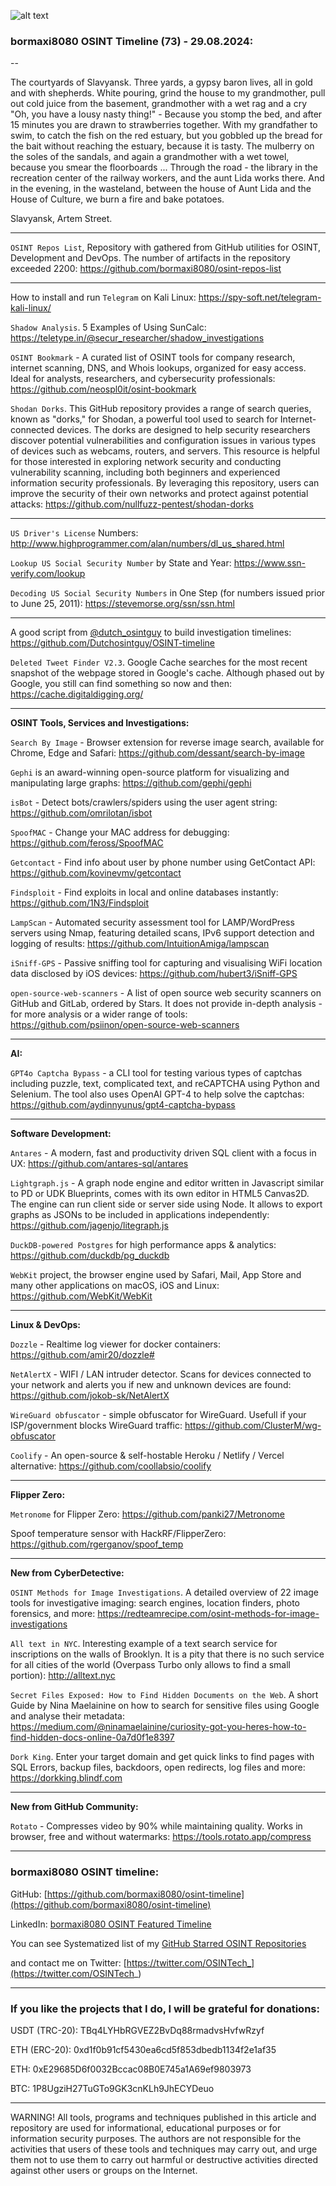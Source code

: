 ![alt text](img/73.jpg)
### bormaxi8080 OSINT Timeline (73) - 29.08.2024:

--

The courtyards of Slavyansk. Three yards, a gypsy baron lives, all in gold and with shepherds. White pouring, grind the house to my grandmother, pull out cold juice from the basement, grandmother with a wet rag and a cry "Oh, you have a lousy nasty thing!" - Because you stomp the bed, and after 15 minutes you are drawn to strawberries together. With my grandfather to swim, to catch the fish on the red estuary, but you gobbled up the bread for the bait without reaching the estuary, because it is tasty. The mulberry on the soles of the sandals, and again a grandmother with a wet towel, because you smear the floorboards ... Through the road - the library in the recreation center of the railway workers, and the aunt Lida works there. And in the evening, in the wasteland, between the house of Aunt Lida and the House of Culture, we burn a fire and bake potatoes.

Slavyansk, Artem Street.

----

```OSINT Repos List```, Repository with gathered from GitHub utilities for OSINT, Development and DevOps. The number of artifacts in the repository exceeded 2200: https://github.com/bormaxi8080/osint-repos-list

----

How to install and run ```Telegram``` on Kali Linux: https://spy-soft.net/telegram-kali-linux/

```Shadow Analysis```. 5 Examples of Using SunCalc: https://teletype.in/@secur_researcher/shadow_investigations

```OSINT Bookmark``` - A curated list of OSINT tools for company research, internet scanning, DNS, and Whois lookups, organized for easy access. Ideal for analysts, researchers, and cybersecurity professionals: https://github.com/neospl0it/osint-bookmark

```Shodan Dorks```. This GitHub repository provides a range of search queries, known as "dorks," for Shodan, a powerful tool used to search for Internet-connected devices. The dorks are designed to help security researchers discover potential vulnerabilities and configuration issues in various types of devices such as webcams, routers, and servers. This resource is helpful for those interested in exploring network security and conducting vulnerability scanning, including both beginners and experienced information security professionals. By leveraging this repository, users can improve the security of their own networks and protect against potential attacks: https://github.com/nullfuzz-pentest/shodan-dorks

----

```US Driver's License``` Numbers: http://www.highprogrammer.com/alan/numbers/dl_us_shared.html

```Lookup US Social Security Number``` by State and Year: https://www.ssn-verify.com/lookup

```Decoding US Social Security Numbers``` in One Step (for numbers issued prior to June 25, 2011): https://stevemorse.org/ssn/ssn.html

----

A good script from [@dutch_osintguy](https://x.com/dutch_osintguy) to build investigation timelines: https://github.com/Dutchosintguy/OSINT-timeline

```Deleted Tweet Finder V2.3```. Google Cache searches for the most recent snapshot of the webpage stored in Google's cache. Although phased out by Google, you still can find something so now and then: https://cache.digitaldigging.org/

----

**OSINT Tools, Services and Investigations:**

```Search By Image``` - Browser extension for reverse image search, available for Chrome, Edge and Safari: https://github.com/dessant/search-by-image

```Gephi``` is an award-winning open-source platform for visualizing and manipulating large graphs: https://github.com/gephi/gephi

```isBot``` - Detect bots/crawlers/spiders using the user agent string: https://github.com/omrilotan/isbot

```SpoofMAC``` - Change your MAC address for debugging: https://github.com/feross/SpoofMAC

```Getcontact``` - Find info about user by phone number using GetContact API: https://github.com/kovinevmv/getcontact

```Findsploit``` - Find exploits in local and online databases instantly: https://github.com/1N3/Findsploit

```LampScan``` - Automated security assessment tool for LAMP/WordPress servers using Nmap, featuring detailed scans, IPv6 support detection and logging of results: https://github.com/IntuitionAmiga/lampscan

```iSniff-GPS``` - Passive sniffing tool for capturing and visualising WiFi location data disclosed by iOS devices: https://github.com/hubert3/iSniff-GPS

```open-source-web-scanners``` - A list of open source web security scanners on GitHub and GitLab, ordered by Stars. It does not provide in-depth analysis - for more analysis or a wider range of tools: https://github.com/psiinon/open-source-web-scanners

----

**AI:**

```GPT4o Captcha Bypass``` - a CLI tool for testing various types of captchas including puzzle, text, complicated text, and reCAPTCHA using Python and Selenium. The tool also uses OpenAI GPT-4 to help solve the captchas: https://github.com/aydinnyunus/gpt4-captcha-bypass

---

**Software Development:**

```Antares``` - A modern, fast and productivity driven SQL client with a focus in UX: https://github.com/antares-sql/antares

```Lightgraph.js``` - A graph node engine and editor written in Javascript similar to PD or UDK Blueprints, comes with its own editor in HTML5 Canvas2D. The engine can run client side or server side using Node. It allows to export graphs as JSONs to be included in applications independently: https://github.com/jagenjo/litegraph.js

```DuckDB-powered Postgres``` for high performance apps & analytics: https://github.com/duckdb/pg_duckdb

```WebKit``` project, the browser engine used by Safari, Mail, App Store and many other applications on macOS, iOS and Linux: https://github.com/WebKit/WebKit

----

**Linux & DevOps:**

```Dozzle``` - Realtime log viewer for docker containers: https://github.com/amir20/dozzle#

```NetAlertX``` - WIFI / LAN intruder detector. Scans for devices connected to your network and alerts you if new and unknown devices are found: https://github.com/jokob-sk/NetAlertX

```WireGuard obfuscator``` - simple obfuscator for WireGuard. Usefull if your ISP/government blocks WireGuard traffic: https://github.com/ClusterM/wg-obfuscator

```Coolify``` - An open-source & self-hostable Heroku / Netlify / Vercel alternative: https://github.com/coollabsio/coolify

----

**Flipper Zero:**

```Metronome``` for Flipper Zero: https://github.com/panki27/Metronome

Spoof temperature sensor with HackRF/FlipperZero: https://github.com/rgerganov/spoof_temp

----

**New from CyberDetective:**

```OSINT Methods for Image Investigations```. A detailed overview of 22 image tools for investigative imaging: search engines, location finders, photo forensics, and more: https://redteamrecipe.com/osint-methods-for-image-investigations

```All text in NYC```. Interesting example of a text search service for inscriptions on the walls of Brooklyn. It is a pity that there is no such service for all cities of the world (Overpass Turbo only allows to find a small portion): http://alltext.nyc

```Secret Files Exposed: How to Find Hidden Documents on the Web```. A short Guide by Nina Maelainine on how to search for sensitive files using Google and analyse their metadata: https://medium.com/@ninamaelainine/curiosity-got-you-heres-how-to-find-hidden-docs-online-0a7d0f1e8397

```Dork King```. Enter your target domain and get quick links to find pages with SQL Errors, backup files, backdoors, open redirects, log files and more: https://dorkking.blindf.com

----

**New from GitHub Community:**

```Rotato``` - Compresses video by 90% while maintaining quality. Works in browser, free and without watermarks: https://tools.rotato.app/compress

----
### bormaxi8080 OSINT timeline:

GitHub: [https://github.com/bormaxi8080/osint-timeline](https://github.com/bormaxi8080/osint-timeline)

LinkedIn: [bormaxi8080 OSINT Featured Timeline](https://www.linkedin.com/in/osintech/details/featured/)

You can see Systematized list of my [GitHub Starred OSINT Repositories](https://github.com/bormaxi8080/osint-repos-list)

and contact me on Twitter: [https://twitter.com/OSINTech_](https://twitter.com/OSINTech_)

----
### If you like the projects that I do, I will be grateful for donations:

USDT (TRC-20): TBq4LYHbRGVEZ2BvDq88rmadvsHvfwRzyf

ETH (ERC-20): 0xd1f0b91cf5430ea6cd5f853dbedb1134f2e1af35

ETH: 0xE29685D6f0032Bccac08B0E745a1A69ef9803973

BTC: 1P8UgziH27TuGTo9GK3cnKLh9JhECYDeuo

----

WARNING! All tools, programs and techniques published in this article and repository are used for informational, educational purposes or for information security purposes. The authors are not responsible for the activities that users of these tools and techniques may carry out, and urge them not to use them to carry out harmful or destructive activities directed against other users or groups on the Internet.

